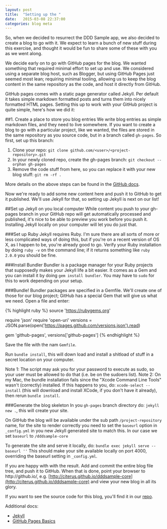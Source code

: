 ```yaml
---
layout: post
title:  "Setting up the "
date:   2015-03-08 22:37:00
categories: blog meta
---
```

So, when we decided to resurrect the DDD Sample app, we also decided to create a blog to go with it. We expect to learn a bunch of new stuff during this exercise, and thought it would be fun to share some of these with you as we
went along.

We decide early on to go with GitHub pages for the blog. We wanted something that required minimal effort to set up and use. We considered using a separate blog host, such as Blogger, but using GitHub Pages just seemed most lean; requiring minimal tooling, allowing us to keep the blog content in the same repository as the code, and host it directly from GitHub.

GitHub pages comes with a static page generator called Jekyll. Per default it takes simple markdown formatted posts and turns them into nicely formatted HTML pages. Setting this up to work with your GitHub project is quite simple, here's how we did it:

##1. Create a place to store you blog entries
We write blog entries as simple markdown files, and they need to live somewhere. If you want to create a blog to go with a particular project, like we wanted, the files are stored in the same repository as you source code, but in a branch called `gh-pages`. So first, set up this branch:

1. Clone your repo: `git clone github.com/<user>/<project-repository>.git`
1. In your newly cloned repo, create the gh-pages branch: `git checkout --orphan gh-pages`
1. Remove the code stuff from here, so you can replace it with your new blog stuff: `git rm -rf .`

More details on the above steps can be found in the [GitHub docs](https://help.github.com/articles/creating-project-pages-manually/).

Now we're ready to add some new content here and push it to GitHub to get it published. We'll use Jekyll for that, so setting up Jekyll is next on our list!
 
##Set up Jekyll on you local computer
While content you push to your gh-pages branch in your GitHub repo will get automatically processed and published, it's nice to be able to preview you work before you push it. Installing Jekyll locally on your computer will let you do just that.

###Set up Ruby
Jekyll requires Ruby. I'm sure there are all sorts of more or less complicated ways of doing this, but if you're on a recent version of OS X, as I happen to be, you're already good to go. Verify your Ruby installation by doing `ruby -v` on the command line; if it returns something like `ruby 2.0.0` you should be fine.

###Install Bundler
Bundler is a package manager for your Ruby projects that supposedly makes your Jekyll life a bit easier. It comes as a Gem and you can install it by doing `gem install bundler`. You may have to `sudo` for this to work depending on your setup.

###Bundle!
Bundler packages are specified in a Gemfile. We'll create one of those for our blog project; GitHub has a special Gem that will give us what we need. Open a file and enter:

{% highlight ruby %}
source 'https://rubygems.org'
   
require 'json'
require 'open-uri'
versions = JSON.parse(open('https://pages.github.com/versions.json').read)
   
gem 'github-pages', versions['github-pages']
{% endhighlight %}

Save the file with the nam `Gemfile`.

Run `bundle install`, this will down load and install a shitload of stuff in a secret location on your computer.

Note 1: The script may ask you for your password to execute as sudo, so your user must be allowed to do that (i.e. be on the sudoers list).
Note 2: On my Mac, the bundle installation fails since the "Xcode Command Line Tools" wasn't (correctly) installed. If this happens to you, do: `xcode-select --install` (this will download and install XCode, if you don't have it already), then rerun `bundle install`.

###Generate the blog skeleton
In you `gh-pages` branch directory do: `jekyll new .`, this will create your site.

On GitHub the blog will be available under the sub path `/project-repository` name, for the site to render correctly you need to set the `baseurl` option in `_config.yml` in you new Jekyll generated site to match this. In our case we set `baseurl` to `/dddsample-core` 

To generate the site and serve it locally, do: `bundle exec jekyll serve --baseurl ''` This should make your site available locally on port 4000, overriding the baseurl setting in `_config.yml`.

If you are happy with with the result. Add and commit the entire blog file tree, and push it to GitHub. When that is done, point your browser to http://<user>github.io/<project-repository>, e.g. [http://citerus.github.io/dddsample-core](http://citerus.github.io/dddsample-core) and view your new blog in all its glory.

If you want to see the source code for this blog, you'll find it in our [repo](https://github.com/citerus/dddsample-core/tree/gh-pages).

Additional docs: 
* [Jekyll](http://jekyllrb.com/)
* [GitHub Pages Basics](https://help.github.com/categories/github-pages-basics/)